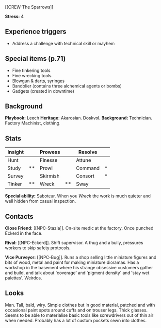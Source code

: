 [[CREW-The Sparrows]]

**Stress:** 4
## Experience triggers
* Address a challenge with technical skill or mayhem
## Special items (p.71)
* Fine tinkering tools
* Fine wrecking tools
* Blowgun & darts, syringes
* Bandolier (contains three alchemical agents or bombs)
* Gadgets (created in downtime)

## Background
 **Playbook:** Leech
 **Heritage:** Akarosian. Doskvol.
 **Background:** Technician. Factory Machinist, clothing.

## Stats

| Insight |     | Prowess  |     | Resolve |     |
| ------- | --- | -------- | --- | ------- | --- |
| Hunt    |     | Finesse  |     | Attune  |     |
| Study   | **  | Prowl    |     | Command | *   |
| Survey  |     | Skirmish |     | Consort | *   |
| Tinker  | **  | Wreck    | **  | Sway    |     |

**Special ability:** Saboteur. When you *Wreck* the work is much quieter and well hidden from casual inspection.

## Contacts
**Close Friend:** [[NPC-Stazia]]. On-site medic at the factory. Once punched Eckerd in the face.

**Rival:** [[NPC-Eckerd]]. Shift supervisor. A thug and a bully, pressures workers to skip safety protocols.

**Vice Purveyor:** [[NPC-Bug]]. Runs a shop selling little miniature figures and bits of wood, metal and paint for making miniature dioramas. Has a workshop in the basement where his strange obsessive customers gather and build, and talk about 'coverage' and 'pigment density' and 'stay wet palettes'. Weirdos.

## Looks
Man. Tall, bald, wiry. Simple clothes but in good material, patched and with occasional paint spots around cuffs and on trouser legs. Thick glasses. Seems to be able to materialise basic tools like screwdrivers out of thin air when needed. Probably has a lot of custom pockets sewn into clothes.
